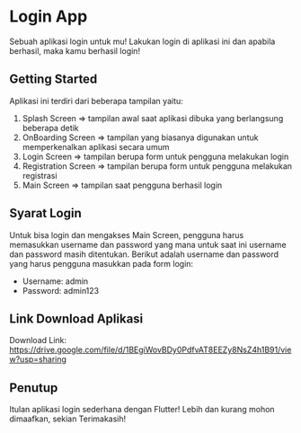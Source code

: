 # Login App

Sebuah aplikasi login untuk mu!
Lakukan login di aplikasi ini dan apabila berhasil, maka kamu berhasil login!

## Getting Started

Aplikasi ini terdiri dari beberapa tampilan yaitu:
1. Splash Screen => tampilan awal saat aplikasi dibuka yang berlangsung beberapa detik
2. OnBoarding Screen => tampilan yang biasanya digunakan untuk memperkenalkan aplikasi secara umum
3. Login Screen => tampilan berupa form untuk pengguna melakukan login
4. Registration Screen => tampilan berupa form untuk pengguna melakukan registrasi
5. Main Screen => tampilan saat pengguna berhasil login

## Syarat Login
Untuk bisa login dan mengakses Main Screen, pengguna harus memasukkan
username dan password yang mana untuk saat ini username dan password 
masih ditentukan. Berikut adalah username dan password yang harus pengguna
masukkan pada form login:
- Username: admin
- Password: admin123

## Link Download Aplikasi
Download Link: https://drive.google.com/file/d/1BEgiWovBDy0PdfvAT8EEZy8NsZ4h1B91/view?usp=sharing

## Penutup
Itulan aplikasi login sederhana dengan Flutter!
Lebih dan kurang mohon dimaafkan, sekian Terimakasih!
